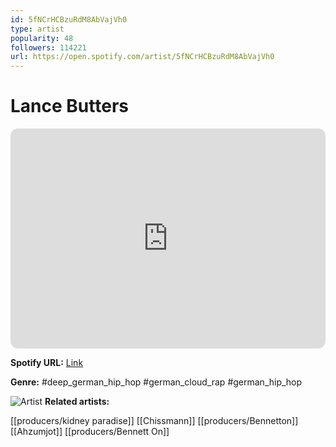 ```yaml
---
id: 5fNCrHCBzuRdM8AbVajVh0
type: artist
popularity: 48
followers: 114221
url: https://open.spotify.com/artist/5fNCrHCBzuRdM8AbVajVh0
---
```

# Lance Butters

<iframe style="border-radius:12px" src="https://open.spotify.com/embed/artist/5fNCrHCBzuRdM8AbVajVh0" width="100%" height="352" frameBorder="0" allowfullscreen="" allow="autoplay; clipboard-write; encrypted-media; fullscreen; picture-in-picture" loading="lazy"></iframe>

**Spotify URL:** [Link](https://open.spotify.com/artist/5fNCrHCBzuRdM8AbVajVh0)

**Genre:**  #deep_german_hip_hop #german_cloud_rap #german_hip_hop

![Artist](https://i.scdn.co/image/ab6761610000e5eb7d74ce381d9d8244774ab542)
**Related artists:**

[[producers/kidney paradise]]
[[Chissmann]]
[[producers/Bennetton]]
[[Ahzumjot]]
[[producers/Bennett On]]
